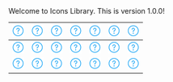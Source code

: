 <!-- ⚠️ This README has been generated from the file(s) "blueprint.md" ⚠️-->Welcome to Icons Library. This is version 1.0.0!


| ![icn_help](icn_export/icn_help.png) | ![icn_help](icn_export/icn_help.png) | ![icn_help](icn_export/icn_help.png) | ![icn_help](icn_export/icn_help.png) | ![icn_help](icn_export/icn_help.png) | ![icn_help](icn_export/icn_help.png) | ![icn_help](icn_export/icn_help.png) |
|--------------------------------------|--------------------------------------|--------------------------------------|--------------------------------------|--------------------------------------|--------------------------------------|--------------------------------------|
| ![icn_help](icn_export/icn_help.png) | ![icn_help](icn_export/icn_help.png) | ![icn_help](icn_export/icn_help.png) | ![icn_help](icn_export/icn_help.png) | ![icn_help](icn_export/icn_help.png) | ![icn_help](icn_export/icn_help.png) | ![icn_help](icn_export/icn_help.png) |
| ![icn_help](icn_export/icn_help.png) | ![icn_help](icn_export/icn_help.png) | ![icn_help](icn_export/icn_help.png) | ![icn_help](icn_export/icn_help.png) | ![icn_help](icn_export/icn_help.png) | ![icn_help](icn_export/icn_help.png) | ![icn_help](icn_export/icn_help.png) |

